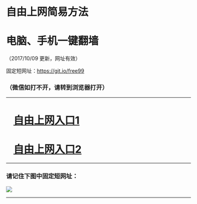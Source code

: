 ﻿# 自由上网简易方法

# 电脑、手机一键翻墙

（2017/10/09 更新，网址有效）

固定短网址：https://git.io/free99

### （微信如打不开，请转到浏览器打开）


***





# &nbsp;&nbsp; <a href="http://ft1058910055.fwq-tz-1001.info/fwqtz01.html?t=100900113419 " target="_blank">自由上网入口1</a>
# &nbsp;&nbsp; <a href="http://ft277312871.fwq-tz-1002.info/fwqtz02.html?t=1009001657 " target="_blank">自由上网入口2</a>
***

### 请记住下图中固定短网址：

<img src="https://s3-us-west-2.amazonaws.com/fwq-1001/yjfq-20170905okok.png" /> 


***

